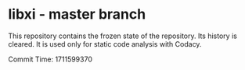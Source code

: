 # libxi - master branch

This repository contains the frozen state of the repository.
Its history is cleared. It is used only for static code
analysis with Codacy.

Commit Time: 1711599370